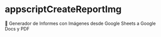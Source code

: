 # appscriptCreateReportImg
📌 Generador de Informes con Imágenes desde Google Sheets a Google Docs y PDF
